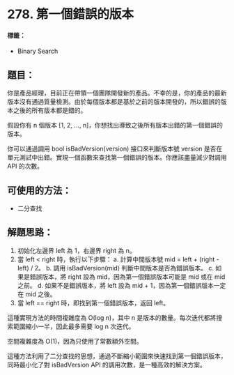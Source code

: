 # 278. 第一個錯誤的版本
#### 標籤：
- Binary Search

## 題目：
你是產品經理，目前正在帶領一個團隊開發新的產品。不幸的是，你的產品的最新版本沒有通過質量檢測。由於每個版本都是基於之前的版本開發的，所以錯誤的版本之後的所有版本都是錯的。

假設你有 n 個版本 [1, 2, ..., n]，你想找出導致之後所有版本出錯的第一個錯誤的版本。

你可以通過調用 bool isBadVersion(version) 接口來判斷版本號 version 是否在單元測試中出錯。實現一個函數來查找第一個錯誤的版本。你應該盡量減少對調用 API 的次數。

## 可使用的方法：
- 二分查找

## 解題思路： 
1. 初始化左邊界 left 為 1，右邊界 right 為 n。
2. 當 left < right 時，執行以下步驟：
   a. 計算中間版本號 mid = left + (right - left) / 2。
   b. 調用 isBadVersion(mid) 判斷中間版本是否為錯誤版本。
   c. 如果是錯誤版本，將 right 設為 mid，因為第一個錯誤版本可能是 mid 或在 mid 之前。
   d. 如果不是錯誤版本，將 left 設為 mid + 1，因為第一個錯誤版本一定在 mid 之後。
3. 當 left == right 時，即找到第一個錯誤版本，返回 left。

這種實現方法的時間複雜度為 O(log n)，其中 n 是版本的數量。每次迭代都將搜索範圍縮小一半，因此最多需要 log n 次迭代。

空間複雜度為 O(1)，因為只使用了常數額外空間。

這種方法利用了二分查找的思想，通過不斷縮小範圍來快速找到第一個錯誤版本，同時最小化了對 isBadVersion API 的調用次數，是一種高效的解決方案。
